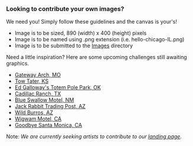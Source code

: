 ### Looking to contribute your own images?

We need you! Simply follow these guidelines and the canvas is your's!

* Image is to be sized, 890 (width) x 400 (height) pixels
* Image is to be named using .png extension (i.e. hello-chicago-IL.png)
* Image is to be submitted to the [Images](https://github.com/bonechurch/Route-66/tree/master/images) directory

Need a little inspiration? Here are some upcoming challenges still awaiting graphics.

* [Gateway Arch, MO](https://github.com/bonechurch/Route-66/blob/master/challenges/gateway-arch-MO.md)
* [Tow Tater, KS](https://github.com/bonechurch/Route-66/blob/master/challenges/tow-tater-KS.md)
* [Ed Galloway's Totem Pole Park, OK](https://github.com/bonechurch/Route-66/blob/master/challenges/ed-galloways-totem-pole-park-OK.md)
* [Cadillac Ranch, TX](https://github.com/bonechurch/Route-66/blob/master/challenges/cadillac-ranch-TX.md)
* [Blue Swallow Motel, NM](https://github.com/bonechurch/Route-66/blob/master/challenges/blue-swallow-motel-NM.md)
* [Jack Rabbit Trading Post, AZ](https://github.com/bonechurch/Route-66/blob/master/challenges/jack-rabbit-trading-post-AZ.md)
* [Wild Burros, AZ](https://github.com/bonechurch/Route-66/blob/master/challenges/wild-burros-AZ.md)
* [Wigwam Motel, CA](https://github.com/bonechurch/Route-66/blob/master/challenges/wigwam-motel-CA.md)
* [Goodbye Santa Monica, CA](https://github.com/bonechurch/Route-66/blob/master/challenges/goodbye-santa-monica-CA.md)

Note: *We are currently seeking artists to contribute to our [landing page](https://github.com/bonechurch/Route-66/blob/master/README.md).*
